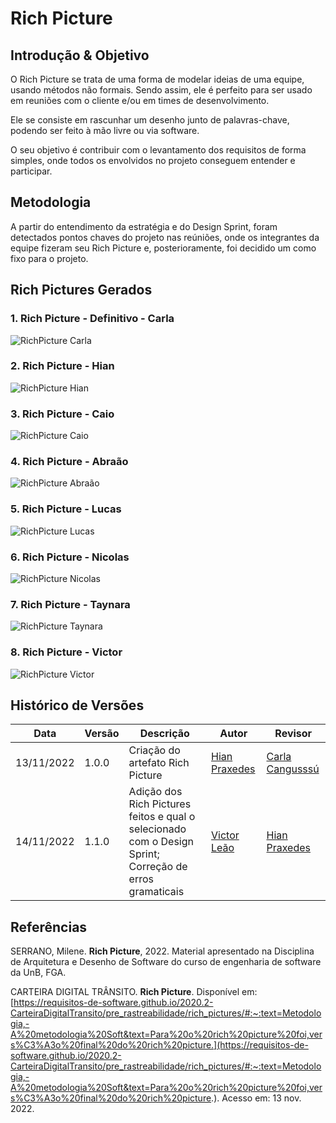 # Rich Picture

## Introdução & Objetivo

O Rich Picture se trata de uma forma de modelar ideias de uma equipe, usando métodos não formais. Sendo assim, ele é perfeito para ser usado em reuniões com o cliente e/ou em times de desenvolvimento.

Ele se consiste em rascunhar um desenho junto de palavras-chave, podendo ser feito à mão livre ou via software. 

O seu objetivo é contribuir com o levantamento dos requisitos de forma simples, onde todos os envolvidos no projeto conseguem entender e participar.

## Metodologia

A partir do entendimento da estratégia e do Design Sprint, foram detectados pontos chaves do projeto nas reúniões, onde os integrantes da equipe fizeram seu Rich Picture e, posterioramente, foi decidido um como fixo para o projeto.

## Rich Pictures Gerados
### 1. Rich Picture - Definitivo - Carla

![RichPicture Carla](./assets/RichPicture-Definitivo.jpg "Rich Picture")

### 2. Rich Picture - Hian

![RichPicture Hian](./assets/RichPicture1.jpg "Rich Picture")

### 3. Rich Picture - Caio

![RichPicture Caio](./assets/RichPictureCaio.jpeg)

### 4. Rich Picture - Abraão

![RichPicture Abraão](./assets/richpicture-abraao.jpg)

### 5. Rich Picture - Lucas

![RichPicture Lucas](./assets/richpicture-lucas.jpg)

### 6. Rich Picture - Nicolas

![RichPicture Nicolas](./assets/rich_picture_nicolas.jpg)

### 7. Rich Picture - Taynara

![RichPicture Taynara](./assets/richpicture-taynara.jpeg)

### 8. Rich Picture - Victor

![RichPicture Victor](./assets/richpicture-victor.jpeg)

## Histórico de Versões

|    Data    | Versão |            Descrição           |       Autor     |    Revisor    |
|  --------  |  ----  |            ----------          | --------------- |    -------    |
| 13/11/2022 |  1.0.0 |  Criação do artefato Rich Picture    |   [Hian Praxedes](https://github.com/HianPraxedes)    |       [Carla Cangusssú](https://github.com/Carlacangussu)       |
| 14/11/2022 |  1.1.0 |  Adição dos Rich Pictures feitos e qual o selecionado com o Design Sprint;<br/>Correção de erros gramaticais    |   [Victor Leão](https://github.com/victorleaoo)    |       [Hian Praxedes](https://github.com/HianPraxedes)       |

## Referências

SERRANO, Milene. **Rich Picture**, 2022. Material apresentado na Disciplina de Arquitetura e Desenho de Software do curso de engenharia de software da UnB, FGA.

CARTEIRA DIGITAL TRÂNSITO. **Rich Picture**. Disponível em: [https://requisitos-de-software.github.io/2020.2-CarteiraDigitalTransito/pre_rastreabilidade/rich_pictures/#:~:text=Metodologia,-A%20metodologia%20Soft&text=Para%20o%20rich%20picture%20foi,vers%C3%A3o%20final%20do%20rich%20picture.](https://requisitos-de-software.github.io/2020.2-CarteiraDigitalTransito/pre_rastreabilidade/rich_pictures/#:~:text=Metodologia,-A%20metodologia%20Soft&text=Para%20o%20rich%20picture%20foi,vers%C3%A3o%20final%20do%20rich%20picture.). Acesso em: 13 nov. 2022.